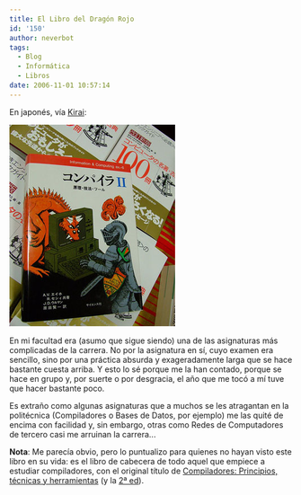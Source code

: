 ```yaml
---
title: El Libro del Dragón Rojo
id: '150'
author: neverbot
tags:
  - Blog
  - Informática
  - Libros
date: 2006-11-01 10:57:14
---
```


En japonés, vía [Kirai](http://www.kirainet.com/el-aho-sethi-ullman-en-japones/):

![Compiladores](./el-libro-del-dragon-rojo/Compiladores.jpg "Compiladores")

En mi facultad era (asumo que sigue siendo) una de las asignaturas más complicadas de la carrera. No por la asignatura en sí, cuyo examen era sencillo, sino por una práctica absurda y exageradamente larga que se hace bastante cuesta arriba. Y esto lo sé porque me la han contado, porque se hace en grupo y, por suerte o por desgracia, el año que me tocó a mí tuve que hacer bastante poco.

Es extraño como algunas asignaturas que a muchos se les atragantan en la politécnica (Compiladores o Bases de Datos, por ejemplo) me las quité de encima con facilidad y, sin embargo, otras como Redes de Computadores de tercero casi me arruinan la carrera...

**Nota**: Me parecía obvio, pero lo puntualizo para quienes no hayan visto este libro en su vida: es el libro de cabecera de todo aquel que empiece a estudiar compiladores, con el original título de [Compiladores: Principios, técnicas y herramientas](http://search.barnesandnoble.com/booksearch/isbnInquiry.asp?z=y&EAN=9780201100884&itm=2) (y la [2ª ed](http://search.barnesandnoble.com/booksearch/isbnInquiry.asp?z=y&EAN=9780321486813&itm=1)).